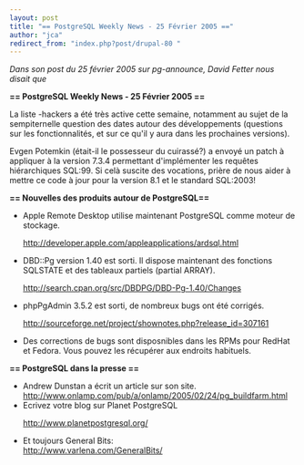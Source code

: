 ```yaml
---
layout: post
title: "== PostgreSQL Weekly News - 25 Février 2005 =="
author: "jca"
redirect_from: "index.php?post/drupal-80 "
---
```



<p><em>Dans son post du 25 février 2005 sur pg-announce, David Fetter nous disait que </em></p>

<p><strong>== PostgreSQL Weekly News - 25 Février 2005 ==</strong></p>

<p>La liste -hackers a été très active cette semaine, notamment au sujet de la sempiternelle question des dates autour des développements (questions sur les fonctionnalités, et sur ce qu'il y aura dans les prochaines versions).<br />

Evgen Potemkin (était-il le possesseur du cuirassé?) a envoyé un patch à appliquer à la version 7.3.4 permettant d'implémenter les requêtes hiérarchiques SQL:99. Si celà suscite des vocations, prière de nous aider à mettre ce code à jour pour la version 8.1 et le standard SQL:2003!</p>

<!--more-->


<strong>== Nouvelles des produits autour de PostgreSQL==</strong>

<ul>

<li>Apple Remote Desktop utilise maintenant PostgreSQL comme moteur de stockage.<br />

<a href="http://developer.apple.com/appleapplications/ardsql.html">http://developer.apple.com/appleapplications/ardsql.html</a></li>

<li>DBD::Pg version 1.40 est sorti. Il dispose maintenant des fonctions SQLSTATE et des tableaux partiels (partial ARRAY).<br />

<a href="http://search.cpan.org/src/DBDPG/DBD-Pg-1.40/Changes">http://search.cpan.org/src/DBDPG/DBD-Pg-1.40/Changes</a></li>

<li>phpPgAdmin 3.5.2 est sorti, de nombreux bugs ont été corrigés.<br />

<a href="http://sourceforge.net/project/shownotes.php?release_id=307161">http://sourceforge.net/project/shownotes.php?release_id=307161</a></li>

<li>Des corrections de bugs sont disposnibles dans les RPMs pour RedHat et Fedora. Vous pouvez les récupérer aux endroits habituels.</li>

</ul>

<p><strong>== PostgreSQL dans la presse ==</strong></p>

<ul>

<li>Andrew Dunstan a écrit un article sur son site.<br /><a href="http://www.onlamp.com/pub/a/onlamp/2005/02/24/pg_buildfarm.html">http://www.onlamp.com/pub/a/onlamp/2005/02/24/pg_buildfarm.html</a></li>

<li>Ecrivez votre blog sur Planet PostgreSQL<br />

<a href="http://www.planetpostgresql.org/">http://www.planetpostgresql.org/</a></li>

<li>Et toujours General Bits:<br /><a href="http://www.varlena.com/GeneralBits/">http://www.varlena.com/GeneralBits/</a></li>

</ul>